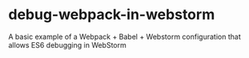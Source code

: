 # debug-webpack-in-webstorm
A basic example of a Webpack + Babel + Webstorm configuration that allows ES6 debugging in WebStorm
